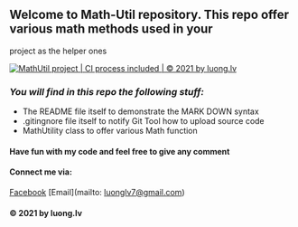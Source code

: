 ## Welcome to Math-Util repository. This repo offer various math methods used in your
project as the helper ones

[![MathUtil project | CI process included | © 2021 by luong.lv](https://github.com/luonglv7/math-util/actions/workflows/mathutil-ci-action.yml/badge.svg)](https://github.com/luonglv7/math-util/actions/workflows/mathutil-ci-action.yml)

### _You will find in this repo the following stuff:_
* The README file itself to demonstrate the MARK DOWN syntax 
* .gitingnore file itself to notify Git Tool how to upload source code
* MathUtility class to offer various Math function

#### Have fun with my code and feel free to give any comment

#### Connect me via:
[Facebook](https//:facebook.com/)
[Email](mailto: luonglv7@gmail.com)

#### © 2021 by luong.lv

